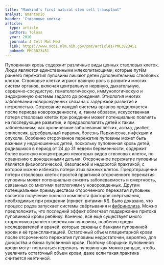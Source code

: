 ```yaml
---
title: "Mankind's first natural stem cell transplant"
analyst: amantonio
header: 'Стволовые клетки'
article:
  type: article
  authors: Tolosa
  year: 2010
  journal: J Cell Mol Med
  link: https://www.ncbi.nlm.nih.gov/pmc/articles/PMC3823451
  pubmed: PMC3823451
---
```


Пуповинная кровь содержит различные виды ценных стволовых клеток. Люди являются единственными млекопитающими, которые путём раннего пережатия пуповины лишают детей дополнительных стволовых клеток. Стволовые клетки играют важную роль в развитии многих систем органов, включая центральную нервную, дыхательную, сердечно-сосудистую, гематологическую, иммунологическую и эндокринную системы задолго до рождения. Этиология многих заболеваний новорожденных связана с задержкой развития и незрелостью. Созревание каждой системы органов продолжается после периода новорожденности, и, таким образом, искусственная потеря стволовых клеток при рождении может потенциально повлиять на последующее развитие, и предрасполагать детей к таким заболеваниям, как хронические заболевания лёгких, астма, диабет, эпилепсия, церебральный паралич, болезнь Паркинсона, инфекции и опухоли.
Особенно отсроченное пережатие пуповины может быть важным у недоношенных детей, поскольку пуповинная кровь детей, родившихся в период от 24 до 31 недели беременности, содержит более высокую концентрацию некоторых видов стволовых клеток, по сравнению с доношенными детьми. Отсроченное пережатие пуповины является физиологической, безопасной и недорогой практикой, с которой можно избежать потери этих важных клеток. Предотвращение потери стволовых клеток простой практикой отсроченного пережатия пуповины может потенциально снизить заболеваемость и смертность, связанных со многими патологиями у новорожденных.
Другим потенциальным преимуществом отсроченного пережатия пуповины является получение полного комплекта факторов свёртывания, необходимых при рождении (привет, витамин К!). Было доказано, что процесс родов запускает системы свёртывания и [фибринолиза](https://ru.wikipedia.org/wiki/Фибринолиз). Можно предположить, что последний эффект облегчает поддержание притока пуповинной крови ребёнку.
Конечно, всё ещё существует много сторонников раннего пережатия пуповины, особенно среди исследователей и врачей, которые связаны с банками пуповинной крови и её трансплантацией. Остаточный объем плацентарной крови после отсроченного пережатия пуповины недостаточен, вероятно, для донорства и банка пуповинной крови. Поэтому сборщики пуповинной крови могут попытаться пережать пуповину как можно раньше, чтобы увеличить остаточный объем крови, даже если такая практика считается неэтичной.
